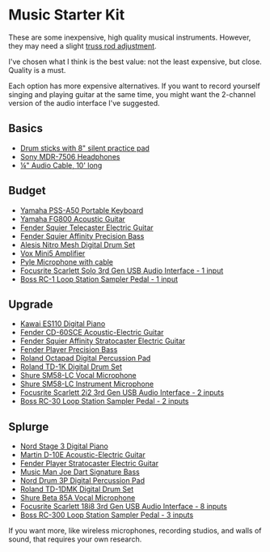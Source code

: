 # Music Starter Kit

These are some inexpensive, high quality musical instruments. However, they may need a slight [truss rod adjustment](https://www.youtube.com/channel/UCdr6rJVSSx54ByuY5U2ohTQ "StewMac's guitar repair YouTube channel").

I've chosen what I think is the best value: not the least expensive, but close. Quality is a must.

Each option has more expensive alternatives. If you want to record yourself singing and playing guitar at the same time, you might want the 2-channel version of the audio interface I've suggested.

## Basics
- [Drum sticks with 8" silent practice pad](https://smile.amazon.com/dp/B07W6NXZ15)
- [Sony MDR-7506 Headphones](https://smile.amazon.com/dp/B000AJIF4E)
- [¼" Audio Cable, 10' long](https://smile.amazon.com/dp/B000068NW5)

## Budget
- [Yamaha PSS-A50 Portable Keyboard](https://smile.amazon.com/dp/B07ZKY4J1G)
- [Yamaha FG800 Acoustic Guitar](https://smile.amazon.com/dp/B01C92QHLC)
- [Fender Squier Telecaster Electric Guitar](https://smile.amazon.com/dp/B07TFR8XBR)
- [Fender Squier Affinity Precision Bass](https://smile.amazon.com/dp/B07B6PZG4L)
- [Alesis Nitro Mesh Digital Drum Set](https://smile.amazon.com/dp/B07BW1XJGP)
- [Vox Mini5 Amplifier](https://smile.amazon.com/dp/B00CD2PQKW)
- [Pyle Microphone with cable](https://smile.amazon.com/dp/B01B1JHEX4)
- [Focusrite Scarlett Solo 3rd Gen USB Audio Interface - 1 input](https://smile.amazon.com/dp/B07QR6Z1JB)
- [Boss RC-1 Loop Station Sampler Pedal - 1 input](https://smile.amazon.com/dp/B00OB7K46I)

## Upgrade
- [Kawai ES110 Digital Piano](https://smile.amazon.com/dp/B01N7WBESD)
- [Fender CD-60SCE Acoustic-Electric Guitar](https://smile.amazon.com/dp/B07F39CHRZ)
- [Fender Squier Affinity Stratocaster Electric Guitar](https://smile.amazon.com/dp/B07FYKN2RJ)
- [Fender Player Precision Bass](https://smile.amazon.com/dp/B07CTW4T7B)
- [Roland Octapad Digital Percussion Pad](https://smile.amazon.com/dp/B0089KQQNI)
- [Roland TD-1K Digital Drum Set](https://smile.amazon.com/dp/B00OZNYIQA)
- [Shure SM58-LC Vocal Microphone](https://smile.amazon.com/dp/B000CZ0R42)
- [Shure SM58-LC Instrument Microphone](https://smile.amazon.com/dp/B000CZ0R3S)
- [Focusrite Scarlett 2i2 3rd Gen USB Audio Interface - 2 inputs](https://smile.amazon.com/dp/B07QR6Z1JB)
- [Boss RC-30 Loop Station Sampler Pedal - 2 inputs](https://smile.amazon.com/dp/B004J24YZ2)

## Splurge
- [Nord Stage 3 Digital Piano](https://smile.amazon.com/dp/B07LGD741N)
- [Martin D-10E Acoustic-Electric Guitar](https://smile.amazon.com/dp/B07MWY9JXR)
- [Fender Player Stratocaster Electric Guitar](https://smile.amazon.com/dp/B07CTX2F5F)
- [Music Man Joe Dart Signature Bass](https://www.music-man.com/instruments/basses/joe-dart)
- [Nord Drum 3P Digital Percussion Pad](https://smile.amazon.com/dp/B01G7EFJ3U)
- [Roland TD-1DMK Digital Drum Set](https://smile.amazon.com/dp/B07HC2ZMN4)
- [Shure Beta 85A Vocal Microphone](https://smile.amazon.com/dp/B0002BACB4)
- [Focusrite Scarlett 18i8 3rd Gen USB Audio Interface - 8 inputs](https://smile.amazon.com/dp/B07QQ2YTHN)
- [Boss RC-300 Loop Station Sampler Pedal - 3 inputs](https://smile.amazon.com/dp/B005P4NVJI)

If you want more, like wireless microphones, recording studios, and walls of sound, that requires your own research.
